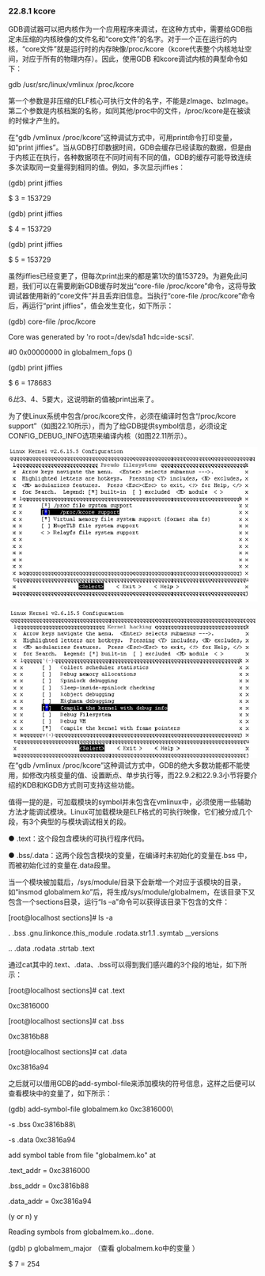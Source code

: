 ### 22.8.1 kcore

GDB调试器可以把内核作为一个应用程序来调试，在这种方式中，需要给GDB指定未压缩的内核映像的文件名和“core文件”的名字。对于一个正在运行的内核，“core文件”就是运行时的内存映像/proc/kcore（kcore代表整个内核地址空间，对应于所有的物理内存）。因此，使用GDB 和kcore调试内核的典型命令如下：

gdb /usr/src/linux/vmlinux /proc/kcore

第一个参数是非压缩的ELF核心可执行文件的名字，不能是zImage、bzImage。第二个参数是内核档案的名称，如同其他/proc中的文件，/proc/kcore是在被读的时候才产生的。

在“gdb <path>/vmlinux /proc/kcore”这种调试方式中，可用print命令打印变量，如“print jiffies”。当从GDB打印数据时间，GDB会缓存已经读取的数据，但是由于内核正在执行，各种数据项在不同时间有不同的值，GDB的缓存可能导致连续多次读取同一变量得到相同的值。例如，多次显示jiffies：

(gdb) print jiffies 
 
 $ 
 3 = 153729 
 
 (gdb) print jiffies 
 
 $ 
 4 = 153729 
 
 (gdb) print jiffies 
 
 $ 
 5 = 153729

虽然jiffies已经变更了，但每次print出来的都是第1次的值153729。为避免此问题，我们可以在需要刷新GDB缓存时发出“core-file /proc/kcore”命令，这将导致调试器使用新的“core文件”并且丢弃旧信息。当执行“core-file /proc/kcore”命令后，再运行“print jiffies”，值会发生变化，如下所示：

(gdb) core-file /proc/kcore 
 
 Core was generated by 'ro root=/dev/sda1 hdc=ide-scsi'. 
 
 #0 0x00000000 in globalmem_fops () 
 
 (gdb) print jiffies 
 
 $ 
 6 = 178683

$6比$3、$4、$5要大，这说明新的值被print出来了。

为了使Linux系统中包含/proc/kcore文件，必须在编译时包含“/proc/kcore support”（如图22.10所示），而为了给GDB提供symbol信息，必须设定CONFIG_DEBUG_INFO选项来编译内核（如图22.11所示）。

![P609_53124.jpg](../images/P609_53124.jpg)


![P610_53145.jpg](../images/P610_53145.jpg)
在“gdb <path>/vmlinux /proc/kcore”这种调试方式中，GDB的绝大多数功能都不能使用，如修改内核变量的值、设置断点、单步执行等，而22.9.2和22.9.3小节将要介绍的KDB和KGDB方式则可支持这些功能。

值得一提的是，可加载模块的symbol并未包含在vmlinux中，必须使用一些辅助方法才能调试模块。Linux可加载模块是ELF格式的可执行映像，它们被分成几个段，有3个典型的与模块调试相关的段。

● .text：这个段包含模块的可执行程序代码。

● .bss/.data：这两个段包含模块的变量，在编译时未初始化的变量在.bss 中，而被初始化过的变量在.data段里。

当一个模块被加载后，/sys/module/目录下会新增一个对应于该模块的目录，如“insmod globalmem.ko”后，将生成/sys/module/globalmem，在该目录下又包含一个sections目录，运行“ls –a”命令可以获得该目录下包含的文件：

[root@localhost sections]# ls -a 
 
 . .bss .gnu.linkonce.this_module .rodata.str1.1 .symtab __versions 
 
 .. .data .rodata .strtab .text

通过cat其中的.text、.data、.bss可以得到我们感兴趣的3个段的地址，如下所示：

[root@localhost sections]# cat .text 
 
 0xc3816000 
 
 [root@localhost sections]# cat .bss 
 
 0xc3816b88 
 
 [root@localhost sections]# cat .data 
 
 0xc3816a94

之后就可以借用GDB的add-symbol-file来添加模块的符号信息，这样之后便可以查看模块中的变量了，如下所示：

(gdb) add-symbol-file globalmem.ko 0xc3816000\ 
 
 -s .bss 0xc3816b88\ 
 
 -s .data 0xc3816a94 
 
 add symbol table from file "globalmem.ko" at 
 
 .text_addr = 0xc3816000 
 
 .bss_addr = 0xc3816b88



.data_addr = 0xc3816a94 
 
 (y or n) y 
 
 Reading symbols from globalmem.ko...done. 
 
 
 (gdb) p globalmem_major （查看 
 globalmem.ko中的变量 
 ） 
 
 $ 
 7 = 254

